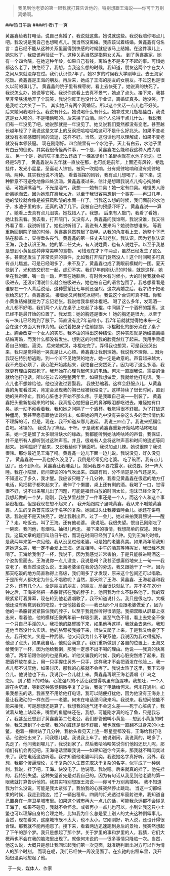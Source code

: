 > 我见到他老婆的第一眼我就打算告诉他的。特别想跟王海说——你可千万别离婚啊。

###热日午后
####作者/于一爽

黄鑫鑫给我打电话，说自己离婚了。我说就这些。她说就这些。我说我陪你喝点儿吧。我没说是我自己也想喝点儿。我当然没离婚。我应该试着结婚。黄鑫鑫有句名言：当已经不能从这种关系里面得到快感的时候就应该马上结婚。在这件事儿上，她失败了，我应该再验证一下。这种关系当然是指男女关系。
到了黄鑫鑫家，她有一个四合院。在她这种年龄，如果自己有钱，离婚也不是多了不起的事。可惜她都这么老了，快绝经了，我想。当我这么想的时候，我知道，朋友这两个字在女人之间从来就没存在过。我们认识快7年了。她31岁的时候我大学刚毕业。去王海家吃饭。黄鑫鑫是王海的朋友。再后来，她成了王海的朋友的女朋友。不过这也是很久以前的事儿了。
黄鑫鑫的院子里有棵枣树，看上去快死了。她说真的快死了。我说怎么办，她说等它死。我说你这看上去真不景气，她点了点头。接下来，我甚至非常肤浅地开了个玩笑，我说你反正也没什么毕业证，离婚证真多。她没笑。于是我哈哈大笑了一下。
其实她只有两个离婚证。所以这个笑话一点儿也不好笑。
后来她问我喝什么。我说有什么。她说喝什么有什么。她拿过来几瓶福佳白，我说这是女人喝的，不是咱俩喝的。后来换了白酒。两个人总得干点儿什么。
我说我们有一年没见了吧。她说那就是一年没见了。她又说我们竟然都没有变老。甚至越长越年轻了？我说这是文学上的反讽把哈哈哈哈这可不是什么好兆头。如果不变老就没有本领感慨时间的流逝，这样不好。当然，这句话也可以理解成，如果不变老就没有本领装逼。
现在刚刚好。四合院里有一个水池子，天上有白云，水池子里有白云的倒影。其实我很奇怪两件事，一个是，黄鑫鑫怎么能和我这种人成为朋友。
另一个是，她的院子里怎么还放了一棵圣诞树？圣诞树就在水池子旁边。已经是5月了。
黄鑫鑫说从去年就一直放在那，也可能是前年，上面还有风铃，钥匙挂件，发光小星星，圣诞老人铃铛，被风一吹就响。分有规律地响和没有规律地响。两种。其实我也说不清楚。
看着摇摆的风铃，我有点儿想喝了，接下来，这种醉意不可避免地像四处流淌。黄鑫鑫凑过来，估计是想跟我说点儿掏心掏肺的话，可她满嘴酒气，不光是酒气，我想——她有口臭！她一定有口臭。难怪男人纷纷离她而去。因为她现在离我太近，以至于我很容易想到一个事实——再过几年，她的皱纹就会像是被狂风吹皱的水面一样了。当我这么想的时候，我们面前的水池子，水池子里的水，还真的动了几下。我被自己的预感吓坏了。
黄鑫鑫说——算了。她看上去真有点儿沮丧。她找错人了。我想。
后来有人敲门，我看了看她，她让我去看。我去看，打开院门，又没有人，黄鑫鑫问我谁啊，我说没谁，我又往外看了看，我说听错了。她也说听错了。我说有人要来吗？她说你想谁来。
等我重新回到院子里的时候，黄鑫鑫竟然剪起了指甲。从我的角度看上去，她整个下巴贴在膝盖上，显得垂头丧气。黄鑫鑫的第一任丈夫叫老张。我认识。因为老张认识王海，我也认识王海。她的第二任丈夫，有人说姓黄，也有人说姓于。以至于我总是想到小黄鱼这种非常美味的食物。
可惜现在才下午两点，虽然已经发生了这么多。甚至还发生了非常灵异的事件，比如我打开院门竟然没人！这个时间喝多可真有点儿尴尬。可是已经喝多了，来不及了，黄鑫鑫也成了我眼前模糊的一团。夏天快到了，光和热交织在一起，虚幻不实。我们7年前刚认识的时候，就是这样，她坐在我对面，嘴一动一动，声音在她脑后，有时候大有时候小，大的时候我就会被吸进去。还没听清说什么就会被吸进去，她也被自己的语言包围了。我总想看看是谁躲在一个人背后说话。这种愿望比七年前还强烈。这次离婚之后，我才终于把老张给忘记了。黄鑫鑫说。
接着她又问我吃冰棍吗。我说这个台词可真不错。你和小黄鱼结婚就是为了忘记老张。我说给我拿根冰棍吧。
喝了这么多年，发现酒一点儿都不好喝，我们两个人趴在桌子上吃起了冰棍。中间隔了一个酒杯的距离。这已经不是最开始的位置了。我发现：她的胸还是很大！
她的胸还是很大，以至于有一块儿已经跑到了腋下。简直没有比7年前缩小。我7年前就就觉得她未来一定会在这个方面大有作为的。我试着把身子往前挪挪，冰棍融化的部分滴在了桌子上。胸会改变一个女人的实质。我不由的得出这种结论。这种实质就是她结婚离婚结婚离婚，而我什么都没有发生。想到这的时候我的脸竟然红了起来。我用手背摸着自己的脸。滚烫。
后来她就哭，冰棍吃完了。弄得我也想哭，可是我没哭出来，我只是觉得她一哭真是让人心烦。黄鑫鑫让我别理她。我说我不理你……因为我现在特别想逃跑，到一个听不见她哭的地方。她一定是故意的。声音越来越大，我不光是心烦了，我心脏开始疼起来，我怕自己突然死了。因为喝了这么多酒，我就更有理由突然死了。我开始在心理背起何末的电话。何末一直跟我说，需要的话就给他打电话。所以在过去的整整两年里，如果我想做爱，我就给他打电话。我一点儿也不想嫁给他。他也没说过要娶我。
我使劲缩着。这样会舒服点儿，从黄鑫鑫的角度看过来，肯定会发现我的胸已经被我缩没了。这样持续了很长时间，直到她的哭声停止，我的心脏也才开始不那么疼。于是我跟自己说——别装了。
黄鑫鑫把头重新抬起来的时候，我真担心她把自己的鼻涕眼泪都吃进去。难怪她有口臭。她一动不动看着我，我和她之间隔了一个酒杯。我觉得很不舒服。为了打破这种僵局，我甚至愿意跟他谈谈何末。如果她的目光中没有夹杂这么多的爱恨情仇和不理解的话，但是，现在，我不知道从哪儿说起。
我说三四点了。我说来瓶福佳白吧。冰镇的。
我说为了痛经。干杯。于是我和黄鑫鑫重新开始咕咚咕咚喝起来，她一定是留了太多眼泪缺水的缘故。我都能听到她咕咚咕咚的声音。我保证，并不是所有人都听到过这种声音。并且，很难有人会将这种声音和时间的流逝等同起来。
她明显好了起来，又说我给你下碗面吧。我说加点儿辣。她说很辣？我说很辣。那你最近见王海了吗。黄鑫鑫一边儿下面一边儿说。我说没见，好久没见了。
黄鑫鑫说——我也好久没见了。我倒是经常见他老婆。
吃了碗面，我有点儿困了。还不到5点。黄鑫鑫让我睡会儿。她问我要不要花露水，我说要。好一阵大睡。我在小院里，房间空调的冷气吹出来。四周有风，分不清楚是冷气还是风。
不知道过了多久，我才醒。我应该只睡了十几分钟。我看见黄鑫鑫在很远的地方打电话，风把裙子都吹起来了。我伸了个懒腰，桌上还有剩的酒。我喝了一口，觉得很不好，说不出来哪儿出了问题，可能是福佳白放的时间太长，泡沫已经全没了。我想起做的一个梦。刚刚，我在梦里战胜了一件事还是一个人。而这个人和这个事紧密相连。但是我现在想不起来了。
我开始跟院子里喊黄鑫，我从来不喊她黄鑫鑫。人生的复杂首先取决于名字的复杂。她回过头让我接着睡会儿。她还在讲电话。我说是不是天快亮了。她让我别出声。过了一会儿，她过来拍我肩膀说——醒了？走。吃饭去。叫了王海。还有他老婆。
我说哦。我很失望。恨自己刚刚吃了一碗面。我问他，有烟吗。抽根儿再走。
接下来的事情，我想简单的叙述。因为我，这篇文章的题目叫热日午后，而现在时间已经到了6点钟。见到王海的时候，是我两年来第一次见他。我从没见过他老婆。可是她的老婆真美。如果两年前我知道她这么美，我一定不会爱上王海。还互相睡。中午的酒意等待挥发，我已经不想喝了。王海给我倒了一杯，我说干。因为我感觉非常害怕，于是只能躲进喝酒这一个姿势里面去。王海说你一点儿没变，我说是吗？我甚至想庸俗地来上一句——我变老了。我当然没这么说，王海老婆坐在我旁边的旁边，我又跟她干了一杯。因为那天吃饭的地方简直称得上高级，我们喝多了才发现，原来这个包间还可以唱歌。于是所有人都决定为什么不唱歌呢？当然，那天除了王海、黄鑫鑫、王海老婆和我之外，还有几个人，全是朋友的朋友，的朋友，局面很快就乱了。差不多在20分钟之后，王海突然把一条胳臂搭在我的脖子上，他问我为什么不联系他了。我的双眼紧紧盯着屏幕，现在轮到他老婆唱歌了，我不知道说什么。我只是很吃惊。大概他还没有察觉到我的吃惊，于是他接着说——我已经5个月没跟老婆做爱了。因为他的一条胳臂紧紧箍住我的脖子，以至于我竟然听得很清楚。我把双眼从屏幕上抠出来，看着他，他的模样还像两年前一样吸引我，甚至气色不错，看上去完全不像一个只自己手淫的人。我把他的胳臂搬下来，如果他再这样，我就会去亲他。我知道他当然没什么实话。他的胳臂被我搬下来，很快又爬了上来，于是我又给搬了下去，我开始笑，笑是一种武器。他又问我为什么不联系他，我说因为我过得挺好。他点了点头，如果我自私，他就会满意了。我们重新做到了各自的位置上，王海又给我倒了一杯，因为他给我倒，那我一定想不出不喝的理由。他说——我真的快离婚了。两年前跟你说的也是真的。听他又骗我的时候，我的心脏突然疼了起来。我把酒杯放在桌上，用一只手握住另外一只手，这样我才不会把酒泼在他脸上。我一点儿都不讨厌他，如果讨厌，那我的心脏就不会疼了。我说太热了这里，我下去待会儿。他说他也下去，我说我一会儿就上来。黄鑫鑫再跟王海老婆唱《广岛之恋》。
到了楼下的时候，心脏强烈的不适让我觉得嘴里有鱼腥味。我想吐，一个人蹲在树坑里，等到这种感觉稍微平复了之后，我拨了电话给何末。何末在通州，如果我想去的话，我甚至不用给他打电话，我可以随便打扰他，因为他没有王海身上最让我激动的一样东西——老婆。何末在电话里问我来吗。我说来。我想问他能不能来接我，可是想想还是算了。我想我的运气还不会这么差——死于心脏病了。我试着从地上站起来，嘴里的鱼腥味还在，我想，可能刚才真的吃了鱼，只是我忘了。我甚至还想到了黄鑫鑫第二任老公，我们都管他叫小黄鱼……想到小黄鱼的时候，我又想到了小土鳖。我的心脏还是很不舒服，我也就像一直翻不过身来的小土鳖。
抱着一棵树站了几分钟，我抬头看见天上连一颗星星都没有。王海给我打电话，他说他出来了，问我哪儿呢。我说我上车了。他说别闹，我说真的，喝多了，先走了。他问我到哪儿了，我说到家了。然后我哈哈哈笑说你们他妈还玩儿呢，那咱们有机会再见吧。王海电话里跟我说——如果知道你今天来，那我就不叫闫奕过来了。我在电话这边听着。我才知道他老婆叫闫奕。我说她名字真好听。另外，我想，我那个傻逼理论，关于复杂的人生首先取决于复杂的名字，似乎成了一种讽刺。我说，挂了吧。王海。快没电了。他说嗯。我说嗯。后来就真的挂了。他先挂的，我特别失望。这种失望首先是对我自己的。因为有句话从我见到他老婆的第一眼我就打算告诉他的。我其实特别想跟王海说——你可千万别离婚啊。
我不知道我为什么没说，可能是我太紧张了，我怕我的心脏突然停止跳动。
当这一切都结束的时候，我走到路边，拦了一辆出租车。四周的灯光透过车窗射进来，我知道自己置身在一座卫星城市里。如果这个城市再大一点儿的话，可能我永远都不会碰见王海了，如果不碰见，我就不会怀念。或者再小一点儿也可以，小到让我这只小土鳖也可以理解自身的合理之处，比如我为什么总是爱上别人的丈夫这种倒霉事儿。当然，现在看来，这座城市既不太大，也不太小。它刚刚好，听人说，还设计得很合理。那我就不能再抱怨了。接下来，看着两边迅速跑到身后的景物，我突然想起了下午的那个梦。我只是想起了那个梦。关于梦里的事和梦里的人，我猜，它们大概再也不会在我的脑海里出现了。就像何末说的——很多事情只降临一次。当然，他这么说，大概只是想让我回忆起我们第一次见面，就准确判断出对方可以作为情人的那个时刻。
而现在呢，我们已经快一周没见面了。在疾驰的出租车里，我开始很温柔地想起了他。

 
于一爽，媒体人、作家
 